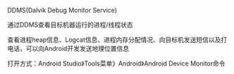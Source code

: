 



DDMS(Dalvik Debug Monitor Service) 

通过DDMS查看目标机器运行的进程/线程状态

查看进程heap信息、Logcat信息、进程内存分配情况、向目标机发送短信以及打电话，可以向Android开发发送地理位置信息

打开方式：Android Studio》Tools菜单》Android》Android Device Monitor命令

​       